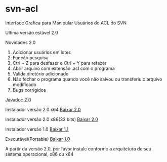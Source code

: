 # svn-acl
Interface Grafica para Manipular Usuários do ACL do SVN

Ultima versão estável 2.0

Novidades 2.0
 1. Adicionar usuários em lotes
 2. Função pesquisa
 3. Ctrl + Z para desfazer e Ctrl + Y para refazer
 4. Abrir arquivo com extensão .acl com o programa
 5. Valida diretório adicionado
 6. Não fechar o programa quando você não salvou ou transferiu o arquivo modificado
 7. Bugs corrigidos
 
[Javadoc 2.0](https://rawgit.com/Lhuckaz/svn-acl/v.2.0/svn-acl/doc/index.html)

Instalador versão 2.0 x64
[Baixar 2.0](https://github.com/Lhuckaz/svn-acl/blob/v.2.0/svn-acl-2.0_x64.exe?raw=true)

Instalador versão 2.0 x86(32 bits)
[Baixar 2.0](https://github.com/Lhuckaz/svn-acl/blob/v.2.0/svn-acl-2.0_x86.exe?raw=true)

Instalador versão 1.0
[Baixar 1.1](https://github.com/Lhuckaz/svn-acl/blob/v.1.1/svn-acl-1.1.exe?raw=true)

Executável(Portable)
[Baixar 1.0](https://github.com/Lhuckaz/svn-acl/blob/master/svn-acl-1.0.exe?raw=true)

A partir da versão 2.0, por favor instale conforme a arquitetura de seu sistema operacional, x86 ou x64

